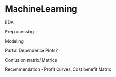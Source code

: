 # MachineLearning

EDA

Preprocessing

Modeling

Partial Dependence Plots?

Confusion matrix/ Metrics 

Recommendation - Profit Curves, Cost benefit Matrix

